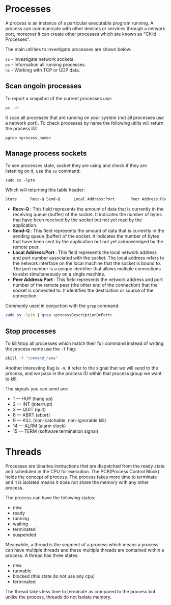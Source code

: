 # Processes

A process is an instance of a particular executable program running.
A process can communicate with other devices or services through a network port, moreover it can create other 
processes which are known as "Child Processes".

The main utilities to investigate processes are shown below:

```ss``` - Investigate network sockets.  
```ps``` - Information all running processes.  
```nc``` - Working with TCP or UDP data.

## Scan ongoin processes

To report a snapshot of the current processes use:

``` sh
ps -ef
```

It scan all processes that are running on your system (not all processes use a network port). To check processes by name
the following utilts will return the process ID:

```
pgrep <process_name>
```

## Manage process sockets

To see processes state, socket they are using and check if they are listening on it, use the ```ss```
command:

```cosnole
sudo ss -lptn
```

Which will returning this table header:

```sh
State      Recv-Q Send-Q      Local Address:Port       Peer Address:Port
```

- <b>Recv-Q </b>: This field represents the amount of data that is currently in the receiving queue (buffer) of the socket. It indicates the number of bytes that have been received by the socket but not yet read by the application.
- <b>Send-Q </b>: This field represents the amount of data that is currently in the sending queue (buffer) of the socket. It indicates the number of bytes that have been sent by the application but not yet acknowledged by the remote peer.
- <b>Local Address:Port </b>: This field represents the local network address and port number associated with the socket. The local address refers to the network interface on the local machine that the socket is bound to. The port number is a unique identifier that allows multiple connections to exist simultaneously on a single machine.
- <b>Peer Address:Port </b>: This field represents the network address and port number of the remote peer (the other end of the connection) that the socket is connected to. It identifies the destination or source of the connection.

Commonly used in conjuction with the ```grep``` command:

```sh
sudo ss -lptn | grep <processDescriptionOrPort>
```

## Stop processes

To kill/stop all processes which match their full command instead of writing the process name use the ```-f``` flag:

```sh
pkill -f "command_name"
```

Another interesting flag is ```-9```; it refer to the signal that we will send to the process, and
we pass in the process ID within that process group we want to kill.

The signals you can send are:

- 1 — HUP (hang up)
- 2 — INT (interrupt)
- 3 — QUIT (quit)
- 6 — ABRT (abort)
- 9 — KILL (non-catchable, non-ignorable kill)
- 14 — ALRM (alarm clock)
- 15 — TERM (software termination signal)

# Threads

Processes are binaries instructions that are dispatched from the ready state and scheduled in the CPU for execution.
The PCB(Process Control Block) holds the concept of process. The process takes more time to terminate and it is isolated 
means it does not share the memory with any other process. 

The process can have the following states:
- new
- ready
- running
- waiting
- terminated
- suspended 

Meanwhile, a thread is the segment of a process which means a process can have multiple threads and these multiple 
threads are contained within a process. A thread has three states:

- new
- runnable 
- blocked (this state do not use any cpu) 
- terminated

The thread takes less time to terminate as compared to the process but unlike the process, threads do not isolate memory. 


<!--  Script to show the footer   -->
<html>
<script
    src="https://code.jquery.com/jquery-3.3.1.js"
    integrity="sha256-2Kok7MbOyxpgUVvAk/HJ2jigOSYS2auK4Pfzbm7uH60="
    crossorigin="anonymous">
</script>
<script>
$(function(){
  $("#footer").load("../footers/footer.html");
});
</script>
<body>
<div id="footer"></div>
</body>
</html>
